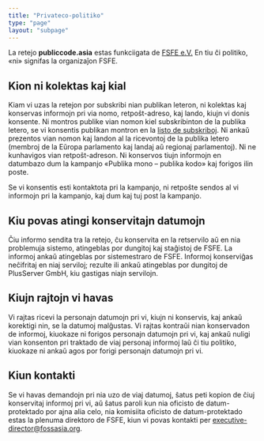```yaml
---
title: "Privateco-politiko"
type: "page"
layout: "subpage"
---
```


La retejo **publiccode.asia** estas funkciigata de
[FSFE e.V.](https://fossasia.org/about/legal/imprint.html)
En tiu ĉi politiko, «ni» signifas la organizaĵon FSFE.

## Kion ni kolektas kaj kial

Kiam vi uzas la retejon por subskribi nian publikan leteron, ni
kolektas kaj konservas informojn pri via nomo, retpoŝt-adreso,
kaj lando, kiujn vi donis konsente. Ni montros publike vian
nomon kiel subskribinton de la publika letero, se vi konsentis
publikan montron en
la [listo de subskriboj](/openinitiative/all-signatures). Ni ankaŭ
prezentos vian nomon kaj landon al la ricevontoj de la publika
letero (membroj de la Eŭropa parlamento kaj landaj aŭ regionaj
parlamentoj). Ni ne kunhavigos vian retpoŝt-adreson. Ni
konservos tiujn informojn en datumbazo dum la kampanjo «Publika
mono – publika kodo» kaj forigos ilin poste.

Se vi konsentis esti kontaktota pri la kampanjo, ni retpoŝte
sendos al vi informojn pri la kampanjo, kaj dum kaj tuj post la
kampanjo.

## Kiu povas atingi konservitajn datumojn

Ĉiu informo sendita tra la retejo, ĉu konservita en la
retservilo aŭ en nia problemuja sistemo, atingeblas por
dungitoj kaj staĝistoj de FSFE. La informoj ankaŭ atingeblas
por sistemestraro de FSFE. Informoj konserviĝas neĉifritaj en
niaj serviloj; rezulte ili ankaŭ atingeblas por dungitoj de
PlusServer GmbH, kiu gastigas niajn servilojn.

## Kiujn rajtojn vi havas

Vi rajtas ricevi la personajn datumojn pri vi, kiujn ni
konservis, kaj ankaŭ korektigi nin, se la datumoj malĝustas. Vi
rajtas kontraŭi nian konservadon de informoj, kiuokaze ni
forigos personajn datumojn pri vi, kaj ankaŭ nuligi vian
konsenton pri traktado de viaj personaj informoj laŭ ĉi tiu
politiko, kiuokaze ni ankaŭ agos por forigi personajn datumojn
pri vi.

## Kiun kontakti

Se vi havas demandojn pri nia uzo de viaj datumoj, ŝatus peti
kopion de ĉiuj konservitaj informoj pri vi, aŭ ŝatus paroli kun
nia oficisto de datum-protektado por ajna alia celo, nia
komisiita oficisto de datum-protektado estas la plenuma
direktoro de FSFE, kiun vi povas kontakti per [executive-director@fossasia.org](mailto:executive-director@fossasia.org).
